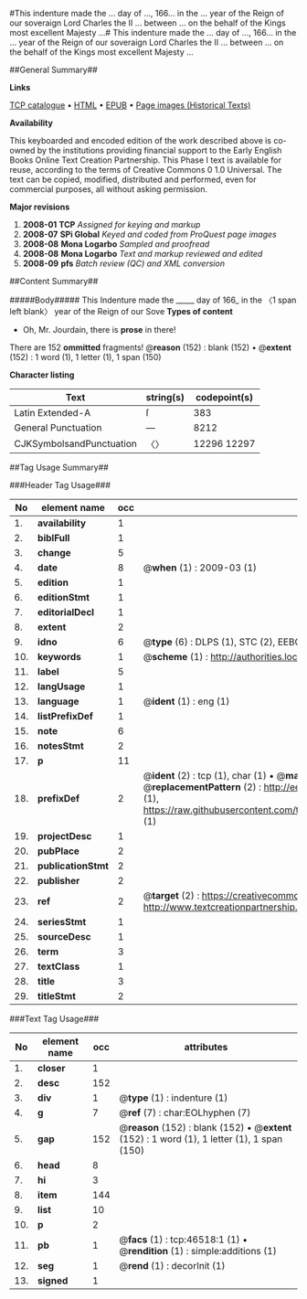 #This indenture made the ... day of ..., 166... in the ... year of the Reign of our soveraign Lord Charles the II ... between ... on the behalf of the Kings most excellent Majesty ...#
This indenture made the ... day of ..., 166... in the ... year of the Reign of our soveraign Lord Charles the II ... between ... on the behalf of the Kings most excellent Majesty ...

##General Summary##

**Links**

[TCP catalogue](http://www.ota.ox.ac.uk/tcp/)  • 
[HTML](http://tei.it.ox.ac.uk/tcp/Texts-HTML/free/A64/A64522.html)  • 
[EPUB](http://tei.it.ox.ac.uk/tcp/Texts-EPUB/free/A64/A64522.epub) • 
[Page images (Historical Texts)](https://data.historicaltexts.jisc.ac.uk/view?pubId=eebo-11174407e&pageId=eebo-11174407e-46518-1)

**Availability**

This keyboarded and encoded edition of the
	       work described above is co-owned by the institutions
	       providing financial support to the Early English Books
	       Online Text Creation Partnership. This Phase I text is
	       available for reuse, according to the terms of Creative
	       Commons 0 1.0 Universal. The text can be copied,
	       modified, distributed and performed, even for
	       commercial purposes, all without asking permission.

**Major revisions**

1. __2008-01__ __TCP__ *Assigned for keying and markup*
1. __2008-07__ __SPi Global__ *Keyed and coded from ProQuest page images*
1. __2008-08__ __Mona Logarbo__ *Sampled and proofread*
1. __2008-08__ __Mona Logarbo__ *Text and markup reviewed and edited*
1. __2008-09__ __pfs__ *Batch review (QC) and XML conversion*

##Content Summary##

#####Body#####
This Indenture made the  _____  day of 166_ in the 〈1 span left blank〉 year of the Reign of our Sove
**Types of content**

  * Oh, Mr. Jourdain, there is **prose** in there!

There are 152 **ommitted** fragments! 
 @__reason__ (152) : blank (152)  •  @__extent__ (152) : 1 word (1), 1 letter (1), 1 span (150)

**Character listing**


|Text|string(s)|codepoint(s)|
|---|---|---|
|Latin Extended-A|ſ|383|
|General Punctuation|—|8212|
|CJKSymbolsandPunctuation|〈〉|12296 12297|

##Tag Usage Summary##

###Header Tag Usage###

|No|element name|occ|attributes|
|---|---|---|---|
|1.|__availability__|1||
|2.|__biblFull__|1||
|3.|__change__|5||
|4.|__date__|8| @__when__ (1) : 2009-03 (1)|
|5.|__edition__|1||
|6.|__editionStmt__|1||
|7.|__editorialDecl__|1||
|8.|__extent__|2||
|9.|__idno__|6| @__type__ (6) : DLPS (1), STC (2), EEBO-CITATION (1), OCLC (1), VID (1)|
|10.|__keywords__|1| @__scheme__ (1) : http://authorities.loc.gov/ (1)|
|11.|__label__|5||
|12.|__langUsage__|1||
|13.|__language__|1| @__ident__ (1) : eng (1)|
|14.|__listPrefixDef__|1||
|15.|__note__|6||
|16.|__notesStmt__|2||
|17.|__p__|11||
|18.|__prefixDef__|2| @__ident__ (2) : tcp (1), char (1)  •  @__matchPattern__ (2) : ([0-9\-]+):([0-9IVX]+) (1), (.+) (1)  •  @__replacementPattern__ (2) : http://eebo.chadwyck.com/downloadtiff?vid=$1&page=$2 (1), https://raw.githubusercontent.com/textcreationpartnership/Texts/master/tcpchars.xml#$1 (1)|
|19.|__projectDesc__|1||
|20.|__pubPlace__|2||
|21.|__publicationStmt__|2||
|22.|__publisher__|2||
|23.|__ref__|2| @__target__ (2) : https://creativecommons.org/publicdomain/zero/1.0/ (1), http://www.textcreationpartnership.org/docs/. (1)|
|24.|__seriesStmt__|1||
|25.|__sourceDesc__|1||
|26.|__term__|3||
|27.|__textClass__|1||
|28.|__title__|3||
|29.|__titleStmt__|2||


###Text Tag Usage###

|No|element name|occ|attributes|
|---|---|---|---|
|1.|__closer__|1||
|2.|__desc__|152||
|3.|__div__|1| @__type__ (1) : indenture (1)|
|4.|__g__|7| @__ref__ (7) : char:EOLhyphen (7)|
|5.|__gap__|152| @__reason__ (152) : blank (152)  •  @__extent__ (152) : 1 word (1), 1 letter (1), 1 span (150)|
|6.|__head__|8||
|7.|__hi__|3||
|8.|__item__|144||
|9.|__list__|10||
|10.|__p__|2||
|11.|__pb__|1| @__facs__ (1) : tcp:46518:1 (1)  •  @__rendition__ (1) : simple:additions (1)|
|12.|__seg__|1| @__rend__ (1) : decorInit (1)|
|13.|__signed__|1||
